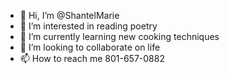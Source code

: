 - 👋 Hi, I’m @ShantelMarie
- 👀 I’m interested in reading poetry
- 🌱 I’m currently learning new cooking techniques 
- 💞️ I’m looking to collaborate on life
- 📫 How to reach me 801-657-0882

<!---
ShantelMarie/ShantelMarie is a ✨ special ✨ repository because its `README.md` (this file) appears on your GitHub profile.
You can click the Preview link to take a look at your changes.
--->
